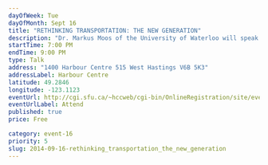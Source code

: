 ```yaml
---
dayOfWeek: Tue
dayOfMonth: Sept 16
title: "RETHINKING TRANSPORTATION: THE NEW GENERATION"
description: "Dr. Markus Moos of the University of Waterloo will speak about Millennials' values, preferences and priorities. Their attitudes could affect your work, commute, home and community — now and in the future."
startTime: 7:00 PM
endTime: 9:00 PM
type: Talk
address: "1400 Harbour Centre 515 West Hastings V6B 5K3"
addressLabel: Harbour Centre
latitude: 49.2846
longitude: -123.1123
eventUrl: http://cgi.sfu.ca/~hccweb/cgi-bin/OnlineRegistration/site/event/detail.php?id=904
eventUrlLabel: Attend
published: true
price: Free

category: event-16
priority: 5
slug: 2014-09-16-rethinking_transportation_the_new_generation
---
```

